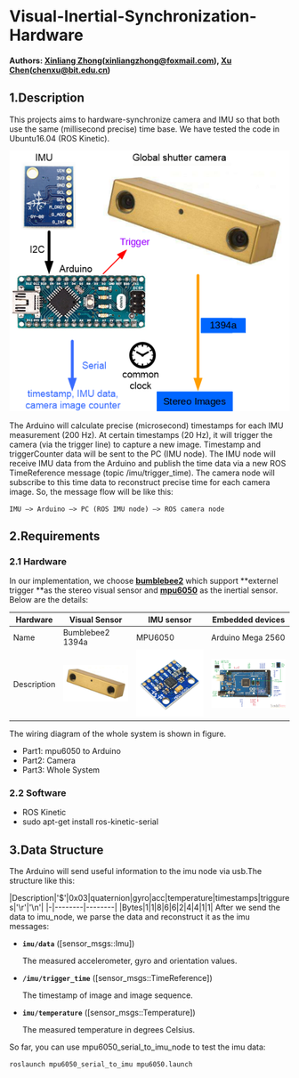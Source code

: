 # Visual-Inertial-Synchronization-Hardware

#### Authors: [Xinliang Zhong](www.xinliang-zhong.com)(xinliangzhong@foxmail.com), [Xu Chen](https://github.com/xuchen27)(chenxu@bit.edu.cn)

## 1.Description
This projects aims to hardware-synchronize camera and IMU so that both use the same (millisecond precise) time base. We have tested the code in Ubuntu16.04 (ROS Kinetic).

![hardware](./mpu6050_serial_to_imu/imgs/hardware_system.png)

The Arduino will calculate precise (microsecond) timestamps for each IMU measurement (200 Hz). At certain timestamps (20 Hz), it will trigger the camera (via the trigger line) to capture a new image. Timestamp and triggerCounter data will be sent to the PC (IMU node). The IMU node will receive IMU data from the Arduino and publish the time data via a new ROS TimeReference message (topic /imu/trigger_time). The camera node will subscribe to this time data to reconstruct precise time for each camera image. So, the message flow will be like this:

```
IMU –> Arduino –> PC (ROS IMU node) –> ROS camera node
```

## 2.Requirements

### 2.1 Hardware
In our implementation, we choose **[bumblebee2](https://www.ptgrey.com/bumblebee2-firewire-stereo-vision-camera-systems)** which support **externel trigger **as the stereo visual sensor and **[mpu6050](https://www.invensense.com/products/motion-tracking/6-axis/mpu-6050/)** as the inertial sensor. Below are the details:

| Hardware | Visual Sensor | IMU sensor | Embedded devices |
|--------|--------|--------|--------|
| Name | Bumblebee2 1394a | MPU6050 |Arduino Mega 2560 |
| Description | ![bumblebee2](./mpu6050_serial_to_imu/imgs/bumblebee2.jpeg) | ![bumblebee2](./mpu6050_serial_to_imu/imgs/mpu6050.jpeg) |![bumblebee2](./mpu6050_serial_to_imu/imgs/mega.png) |

The wiring diagram of the whole system is shown in figure.
*	Part1: mpu6050 to Arduino
*	Part2: Camera
*	Part3: Whole System

### 2.2 Software
*	ROS Kinetic
*	sudo apt-get install ros-kinetic-serial

## 3.Data Structure
The Arduino will send useful information to the imu node via usb.The structure like this:

|Description|'$'|0x03|quaternion|gyro|acc|temperature|timestamps|triggures|'\r'|'\n'|
|-|--------|--------|
|Bytes|1|1|8|6|6|2|4|4|1|1|
After we send the data to imu_node, we parse the data and reconstruct it as the imu messages:

* **`imu/data`** ([sensor_msgs::Imu])

	The measured accelerometer, gyro and orientation values.

* **`/imu/trigger_time`** ([sensor_msgs::TimeReference])

	The timestamp of image and image sequence.

* **`imu/temperature`** ([sensor_msgs::Temperature])

	The measured temperature in degrees Celsius.

So far, you can use mpu6050_serial_to_imu_node to test the imu data:

```bash
roslaunch mpu6050_serial_to_imu mpu6050.launch
```